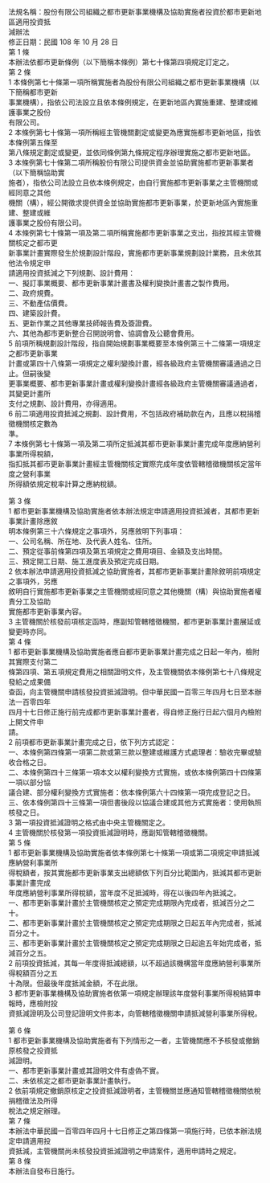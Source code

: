 法規名稱：股份有限公司組織之都市更新事業機構及協助實施者投資於都市更新地區適用投資抵  
減辦法  
修正日期：民國 108 年 10 月 28 日  
第 1 條  
本辦法依都市更新條例（以下簡稱本條例）第七十條第四項規定訂定之。  
第 2 條  
1 本條例第七十條第一項所稱實施者為股份有限公司組織之都市更新事業機構（以下簡稱都市更新  
事業機構），指依公司法設立且依本條例規定，在更新地區內實施重建、整建或維護事業之股份  
有限公司。  
2 本條例第七十條第一項所稱經主管機關劃定或變更為應實施都市更新地區，指依本條例第五條至  
第八條規定劃定或變更，並依同條例第九條規定程序辦理實施之都市更新地區。  
3 本條例第七十條第二項所稱股份有限公司提供資金並協助實施都市更新事業者（以下簡稱協助實  
施者），指依公司法設立且依本條例規定，由自行實施都市更新事業之主管機關或經同意之其他  
機關（構），經公開徵求提供資金並協助實施都市更新事業，於更新地區內實施重建、整建或維  
護事業之股份有限公司。  
4 本條例第七十條第一項及第二項所稱實施都市更新事業之支出，指按其經主管機關核定之都市更  
新事業計畫實際發生於規劃設計階段，實施都市更新事業規劃設計業務，且未依其他法令規定申  
請適用投資抵減之下列規劃、設計費用：  
一、擬訂事業概要、都市更新事業計畫書及權利變換計畫書之製作費用。  
二、政府規費。  
三、不動產估價費。  
四、建築設計費。  
五、更新作業之其他專業技師報告費及簽證費。  
六、其他為都市更新整合召開說明會、協調會及公聽會費用。  
5 前項所稱規劃設計階段，指自開始規劃事業概要至本條例第三十二條第一項規定之都市更新事業  
計畫或第四十八條第一項規定之權利變換計畫，經各級政府主管機關審議通過之日止。但嗣後變  
更事業概要、都市更新事業計畫或權利變換計畫經各級政府主管機關審議通過者，其變更計畫所  
支付之規劃、設計費用，亦得適用。  
6 前二項適用投資抵減之規劃、設計費用，不包括政府補助款在內，且應以稅捐稽徵機關核定數為  
準。  
7 本條例第七十條第一項及第二項所定抵減其都市更新事業計畫完成年度應納營利事業所得稅額，  
指扣抵其都市更新事業計畫經主管機關核定實際完成年度依管轄稽徵機關核定當年度之營利事業  
所得額依規定稅率計算之應納稅額。  


第 3 條  
1 都市更新事業機構及協助實施者依本辦法規定申請適用投資抵減者，其都市更新事業計畫除應敘  
明本條例第三十六條規定之事項外，另應敘明下列事項：  
一、公司名稱、所在地、及代表人姓名、住所。  
二、預定從事前條第四項及第五項規定之費用項目、金額及支出時間。  
三、預定開工日期、施工進度表及預定完成日期。  
2 依本辦法申請適用投資抵減之協助實施者，其都市更新事業計畫除敘明前項規定之事項外，另應  
敘明自行實施都市更新事業之主管機關或經同意之其他機關（構）與協助實施者權責分工及協助  
實施都市更新事業內容。  
3 主管機關於核發前項核定函時，應副知管轄稽徵機關，都市更新事業計畫展延或變更時亦同。  
第 4 條  
1 都市更新事業機構及協助實施者應自都市更新事業計畫完成之日起一年內，檢附其實際支付第二  
條第四項、第五項規定費用之相關證明文件，及主管機關依本條例第七十八條規定發給之成果備  
查函，向主管機關申請核發投資抵減證明。但中華民國一百零三年四月七日至本辦法一百零四年  
四月十七日修正施行前完成都市更新事業計畫者，得自修正施行日起六個月內檢附上開文件申  
請。  
2 前項都市更新事業計畫完成之日，依下列方式認定：  
一、本條例第四條第一項第二款或第三款以整建或維護方式處理者：驗收完畢或驗收合格之日。  
二、本條例第四十三條第一項本文以權利變換方式實施，或依本條例第四十四條第一項以部分協  
議合建、部分權利變換方式實施者：依本條例第六十四條第一項完成登記之日。  
三、依本條例第四十三條第一項但書後段以協議合建或其他方式實施者：使用執照核發之日。  
3 第一項投資抵減證明之格式由中央主管機關定之。  
4 主管機關於核發第一項投資抵減證明時，應副知管轄稽徵機關。  
第 5 條  
1 都市更新事業機構及協助實施者依本條例第七十條第一項或第二項規定申請抵減應納營利事業所  
得稅額者，按其實施都市更新事業支出總額依下列百分比範圍內，抵減其都市更新事業計畫完成  
年度應納營利事業所得稅額，當年度不足抵減時，得在以後四年內抵減之。  
一、都市更新事業計畫於主管機關核定之預定完成期限內完成者，抵減百分之二十。  
二、都市更新事業計畫於主管機關核定之預定完成期限之日起五年內完成者，抵減百分之十。  
三、都市更新事業計畫於主管機關核定之預定完成期限之日起逾五年始完成者，抵減百分之五。  
2 前項投資抵減，其每一年度得抵減總額，以不超過該機構當年度應納營利事業所得稅額百分之五  
十為限。但最後年度抵減金額，不在此限。  
3 都市更新事業機構及協助實施者依第一項規定辦理該年度營利事業所得稅結算申報時，應檢附投  
資抵減證明及公司登記證明文件影本，向管轄稽徵機關申請抵減營利事業所得稅。  


第 6 條  
1 都市更新事業機構及協助實施者有下列情形之一者，主管機關應不予核發或撤銷原核發之投資抵  
減證明。  
一、都市更新事業計畫或其證明文件有虛偽不實。  
二、未依核定之都市更新事業計畫執行。  
2 依前項規定撤銷原核定之投資抵減證明者，主管機關並應通知管轄稽徵機關依稅捐稽徵法及所得  
稅法之規定辦理。  
第 7 條  
本辦法中華民國一百零四年四月十七日修正之第四條第一項施行時，已依本辦法規定申請適用投  
資抵減，主管機關尚未核發投資抵減證明之申請案件，適用申請時之規定。  
第 8 條  
本辦法自發布日施行。  


